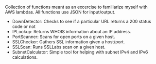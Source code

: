 Collection of functions meant as an excercise to familiarize myself with AWS lambdas.  All functions use JSON for input/output.

* DownDetector: Checks to see if a particular URL returns a 200 status code or not
* IPLookup: Returns WHOIS information about an IP address.
* PortScanner: Scans for open ports on a given host.
* SSLChecker: Gathers SSL information given a host/port.
* SSLScan: Runs SSLLabs scan on a given host.
* SubnetCalculator: Simple tool for helping with subnet IPv4 and IPv6 calculations.
